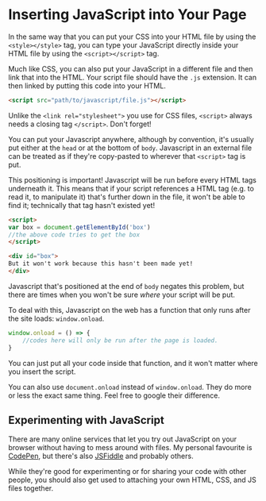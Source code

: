 # Inserting JavaScript into Your Page

In the same way that you can put your CSS into your HTML file by using the `<style></style>` tag, you can type your JavaScript directly inside your HTML file by using the `<script></script>` tag. 

Much like CSS, you can also put your JavaScript in a different file and then link that into the HTML. Your script file should have the `.js` extension. It can then linked by putting this code into your HTML.

```html
<script src="path/to/javascript/file.js"></script>
```

Unlike the `<link rel="stylesheet">` you use for CSS files, `<script>` always needs a closing tag `</script>`. Don't forget!

You can put your Javascript anywhere, although by convention, it's usually put either at the `head` or at the bottom of `body`. Javascript in an external file can be treated as if they're copy-pasted to wherever that `<script>` tag is put.

This positioning is important! Javascript will be run before every HTML tags underneath it. This means that if your script references a HTML tag (e.g. to read it, to manipulate it) that's further down in the file, it won't be able to find it; technically that tag hasn't existed yet!

```html
<script>
var box = document.getElementById('box') 
//the above code tries to get the box
</script>

<div id="box">
But it won't work because this hasn't been made yet!
</div> 
```

Javascript that's positioned at the end of `body` negates this problem, but there are times when you won't be sure *where* your script will be put.
	
To deal with this, Javascript on the web has a function that only runs after the site loads: `window.onload`.

```js
window.onload = () => {
	//codes here will only be run after the page is loaded.
}
```

You can just put all your code inside that function, and it won't matter where you insert the script.

You can also use `document.onload` instead of `window.onload`. They do more or less the exact same thing. Feel free to google their difference.

## Experimenting with JavaScript
There are many online services that let you try out JavaScript on your browser without having to mess around with files. My personal favourite is [CodePen](https://codepen.io/), but there's also [JSFiddle](https://jsfiddle.net/) and probably others.

While they're good for experimenting or for sharing your code with other people, you should also get used to attaching your own HTML, CSS, and JS files together.